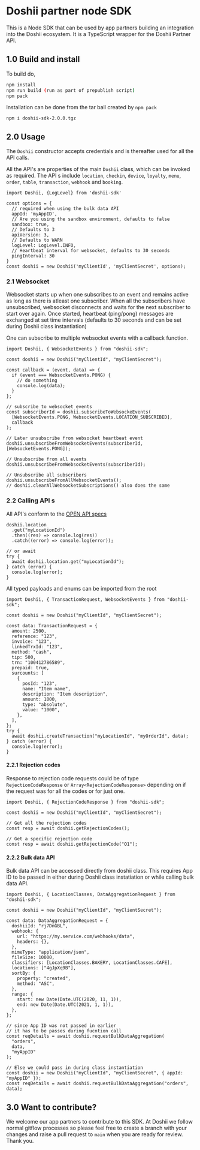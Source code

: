 # Doshii partner node SDK

This is a Node SDK that can be used by app partners building an integration into the Doshii ecosystem. It is a TypeScript wrapper for the Doshii Partner API.

## 1.0 Build and install

To build do,

```bash
npm install
npm run build (run as part of prepublish script)
npm pack
```

Installation can be done from the tar ball created by `npm pack`

```
npm i doshii-sdk-2.0.0.tgz
```

## 2.0 Usage

The `Doshii` constructor accepts credentials and is thereafter used for all the API calls.

All the API's are properties of the main `Doshii` class, which can be invoked as required. The API s include `location`, `checkin`, `device`, `loyalty`, `menu`, `order`, `table`, `transaction`, `webhook` and `booking`.

```node
import Doshii, {LogLevel} from 'doshii-sdk'

const options = {
  // required when using the bulk data API
  appId: 'myAppID',
  // Are you using the sandbox environment, defaults to false
  sandbox: true,
  // Defaults to 3
  apiVersion: 3,
  // Defaults to WARN
  logLevel: LogLevel.INFO,
  // Heartbeat interval for websocket, defaults to 30 seconds
  pingInterval: 30
}
const doshii = new Doshii('myClientId', 'myClientSecret', options);
```

### 2.1 Websocket

Websocket starts up when one subscribes to an event and remains active as long as there is atleast one subscriber. When all the subscribers have unsubscribed, websocket disconnects and waits for the next subscriber to start over again. Once started, heartbeat (ping/pong) messages are exchanged at set time intervals (defaults to 30 seconds and can be set during Doshii class instantiation)

One can subscribe to multiple websocket events with a callback function.

```node
import Doshii, { WebsocketEvents } from "doshii-sdk";

const doshii = new Doshii("myClientId", "myClientSecret");

const callback = (event, data) => {
  if (event === WebsocketEvents.PONG) {
    // do something
    console.log(data);
  }
};

// subscribe to websocket events
const subscriberId = doshii.subscribeToWebsockeEvents(
  [WebsocketEvents.PONG, WebsocketEvents.LOCATION_SUBSCRIBED],
  callback
);

// Later unsubscribe from websocket heartbeat event
doshii.unsubscribeFromWebsocketEvents(subscriberId, [WebsocketEvents.PONG]);

// Unsubscribe from all events
doshii.unsubscribeFromWebsocketEvents(subscriberId);

// Unsubscribe all subscribers
doshii.unsubscribeFromAllWebsocketEvents();
// doshii.clearAllWebsocketSubscriptions() also does the same
```

### 2.2 Calling API s

All API's conform to the [OPEN API specs](https://sandbox-dashboard.doshii.io/docs/api/app)

```node
doshii.location
  .get("myLocationId")
  .then((res) => console.log(res))
  .catch((error) => console.log(error));

// or await
try {
  await doshii.location.get("myLocationId");
} catch (error) {
  console.log(error);
}
```

All typed payloads and enums can be imported from the root

```node
import Doshii, { TransactionRequest, WebsocketEvents } from "doshii-sdk";

const doshii = new Doshii("myClientId", "myClientSecret");

const data: TransactionRequest = {
  amount: 2500,
  reference: "123",
  invoice: "123",
  linkedTrxId: "123",
  method: "cash",
  tip: 500,
  trn: "100412786589",
  prepaid: true,
  surcounts: [
    {
      posId: "123",
      name: "Item name",
      description: "Item description",
      amount: 1000,
      type: "absolute",
      value: "1000",
    },
  ],
};
try {
  await doshii.createTransaction("myLocationId", "myOrderId", data);
} catch (error) {
  console.log(error);
}
```

#### 2.2.1 Rejection codes

Response to rejection code requests could be of type `RejectionCodeResponse` or `Array<RejectionCodeResponse>` depending on if the request was for all the codes or for just one.

```node
import Doshii, { RejectionCodeResponse } from "doshii-sdk";

const doshii = new Doshii("myClientId", "myClientSecret");

// Get all the rejection codes
const resp = await doshii.getRejectionCodes();

// Get a specific rejection code
const resp = await doshii.getRejectionCode("O1");
```

#### 2.2.2 Bulk data API

Bulk data API can be accessed directly from doshii class. This requires App ID to be passed in either during Doshii class instatiation or while calling bulk data API.

```node
import Doshii, { LocationClasses, DataAggregationRequest } from "doshii-sdk";

const doshii = new Doshii("myClientId", "myClientSecret");

const data: DataAggregationRequest = {
  doshiiId: "rj7DnGBL",
  webhook: {
    url: "https://my.service.com/webhooks/data",
    headers: {},
  },
  mimeType: "application/json",
  fileSize: 10000,
  classifiers: [LocationClasses.BAKERY, LocationClasses.CAFE],
  locations: ["4gJpXq9B"],
  sortBy: {
    property: "created",
    method: "ASC",
  },
  range: {
    start: new Date(Date.UTC(2020, 11, 1)),
    end: new Date(Date.UTC(2021, 1, 1)),
  },
};

// since App ID was not passed in earlier
// it has to be passes during fucntion call
const reqDetails = await doshii.requestBulkDataAggregation(
  "orders",
  data,
  "myAppID"
);

// Else we could pass in during class instantiation
const doshii = new Doshii("myClientId", "myClientSecret", { appId: "myAppID" });
const reqDetails = await doshii.requestBulkDataAggregation("orders", data);
```

## 3.0 Want to contribute? 
We welcome our app partners to contribute to this SDK. At Doshii we follow normal gitflow processes so please feel free to create a branch with your changes and raise a pull request to `main` when you are ready for review. Thank you.
